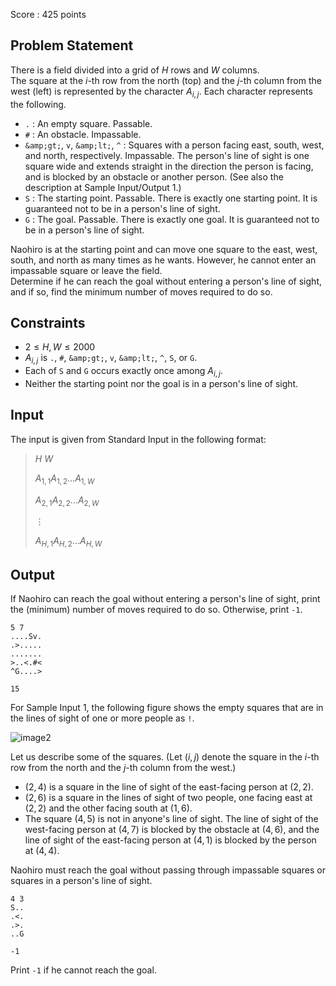 Score : $425$ points

## Problem Statement

There is a field divided into a grid of $H$ rows and $W$ columns.<br>
The square at the $i$-th row from the north (top) and the $j$-th column from the west (left) is represented by the character $A_{i, j}$. Each character represents the following.

- `.` : An empty square. Passable.
- `#` : An obstacle. Impassable.
- `&amp;gt;`, `v`, `&amp;lt;`, `^` : Squares with a person facing east, south, west, and north, respectively. Impassable. The person's line of sight is one square wide and extends straight in the direction the person is facing, and is blocked by an obstacle or another person. (See also the description at Sample Input/Output $1$.)
- `S` : The starting point. Passable. There is exactly one starting point. It is guaranteed not to be in a person's line of sight.
- `G` : The goal. Passable. There is exactly one goal. It is guaranteed not to be in a person's line of sight.

Naohiro is at the starting point and can move one square to the east, west, south, and north as many times as he wants. However, he cannot enter an impassable square or leave the field.<br>
Determine if he can reach the goal without entering a person's line of sight, and if so, find the minimum number of moves required to do so.

## Constraints

- $2 \leq H, W \leq 2000$
- $A_{i,j}$ is `.`, `#`, `&amp;gt;`, `v`, `&amp;lt;`, `^`, `S`, or `G`.
- Each of `S` and `G` occurs exactly once among $A_{i, j}$.
- Neither the starting point nor the goal is in a person's line of sight.

## Input

The input is given from Standard Input in the following format:

> $H$ $W$
> 
> $A_{1,1}A_{1,2}\dots A_{1,W}$
> 
> $A_{2,1}A_{2,2}\dots A_{2,W}$
> 
> $\vdots$
> 
> $A_{H,1}A_{H,2}\dots A_{H,W}$

## Output

If Naohiro can reach the goal without entering a person's line of sight, print the (minimum) number of moves required to do so. Otherwise, print `-1`.

```input1
5 7
....Sv.
.>.....
.......
>..<.#<
^G....>
```

```output1
15
```

For Sample Input $1$, the following figure shows the empty squares that are in the lines of sight of one or more people as `!`. 

![image2](https://img.atcoder.jp/abc317/8a40fc4c621cfef326cc25a1f69c0300.jpg)

Let us describe some of the squares. (Let $(i, j)$ denote the square in the $i$-th row from the north and the $j$-th column from the west.)

- $(2, 4)$ is a square in the line of sight of the east-facing person at $(2, 2)$.
- $(2, 6)$ is a square in the lines of sight of two people, one facing east at $(2, 2)$ and the other facing south at $(1, 6)$.
- The square $(4, 5)$ is not in anyone's line of sight. The line of sight of the west-facing person at $(4, 7)$ is blocked by the obstacle at $(4, 6)$, and the line of sight of the east-facing person at $(4, 1)$ is blocked by the person at $(4, 4)$.

Naohiro must reach the goal without passing through impassable squares or squares in a person's line of sight.

```input2
4 3
S..
.<.
.>.
..G
```

```output2
-1
```

Print `-1` if he cannot reach the goal.